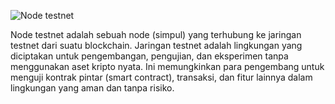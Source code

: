 ![Node testnet](https://github.com/Lannn45/Node_Testnet/assets/117993673/e0996836-c114-4f65-86c6-78d027e7a2d2)

Node testnet adalah sebuah node (simpul) yang terhubung ke jaringan testnet dari suatu blockchain. Jaringan testnet adalah lingkungan yang diciptakan untuk pengembangan, pengujian, dan eksperimen tanpa menggunakan aset kripto nyata. Ini memungkinkan para pengembang untuk menguji kontrak pintar (smart contract), transaksi, dan fitur lainnya dalam lingkungan yang aman dan tanpa risiko.
